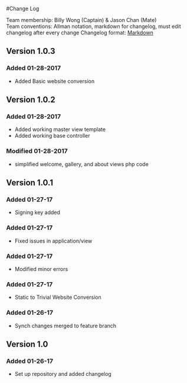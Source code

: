 #Change Log

Team membership:  Billy Wong (Captain) & Jason Chan (Mate)  
Team conventions: Allman notation, markdown for changelog, must edit changelog after every change
Changelog format: [Markdown](https://github.com/adam-p/markdown-here/wiki/Markdown-Cheatsheet) 

## Version 1.0.3 ##
### Added 01-28-2017
- Added Basic website conversion


## Version 1.0.2 ##


### Added 01-28-2017 ###
-  Added working master view template
-  Added working base controller

### Modified 01-28-2017 ###
- simplified welcome, gallery, and about views php code

## Version 1.0.1 ##

### Added 01-27-17 ###
-  Signing key added

### Added 01-27-17 ###
-  Fixed issues in application/view

### Added 01-27-17 ###
-  Modified minor errors

### Added 01-27-17 ###
-  Static to Trivial Website Conversion

### Added 01-26-17 ###
-  Synch changes merged to feature branch

## Version 1.0 ##

### Added 01-26-17 ###
-  Set up repository and added changelog


